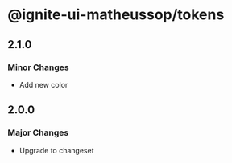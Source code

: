 # @ignite-ui-matheussop/tokens

## 2.1.0

### Minor Changes

- Add new color

## 2.0.0

### Major Changes

- Upgrade to changeset
